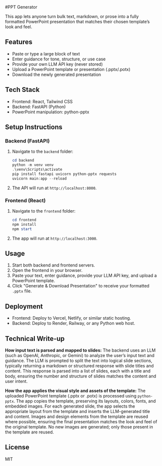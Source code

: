 #PPT Generator

This app lets anyone turn bulk text, markdown, or prose into a fully formatted PowerPoint presentation that matches their chosen template’s look and feel.

## Features
- Paste or type a large block of text
- Enter guidance for tone, structure, or use case
- Provide your own LLM API key (never stored)
- Upload a PowerPoint template or presentation (.pptx/.potx)
- Download the newly generated presentation

## Tech Stack
- Frontend: React, Tailwind CSS
- Backend: FastAPI (Python)
- PowerPoint manipulation: python-pptx

## Setup Instructions

### Backend (FastAPI)
1. Navigate to the `backend` folder:
	```powershell
	cd backend
	python -m venv venv
	.\venv\Scripts\activate
	pip install fastapi uvicorn python-pptx requests
	uvicorn main:app --reload
	```
2. The API will run at `http://localhost:8000`.

### Frontend (React)
1. Navigate to the `frontend` folder:
	```powershell
	cd frontend
	npm install
	npm start
	```
2. The app will run at `http://localhost:3000`.

## Usage
1. Start both backend and frontend servers.
2. Open the frontend in your browser.
3. Paste your text, enter guidance, provide your LLM API key, and upload a PowerPoint template.
4. Click "Generate & Download Presentation" to receive your formatted `.pptx` file.

## Deployment
- Frontend: Deploy to Vercel, Netlify, or similar static hosting.
- Backend: Deploy to Render, Railway, or any Python web host.

## Technical Write-up

**How input text is parsed and mapped to slides:**
The backend uses an LLM (such as OpenAI, Anthropic, or Gemini) to analyze the user’s input text and guidance. The LLM is prompted to split the text into logical slide sections, typically returning a markdown or structured response with slide titles and content. This response is parsed into a list of slides, each with a title and body, ensuring the number and structure of slides matches the content and user intent.

**How the app applies the visual style and assets of the template:**
The uploaded PowerPoint template (.pptx or .potx) is processed using `python-pptx`. The app copies the template, preserving its layouts, colors, fonts, and embedded images. For each generated slide, the app selects the appropriate layout from the template and inserts the LLM-generated title and content. Images and design elements from the template are reused where possible, ensuring the final presentation matches the look and feel of the original template. No new images are generated; only those present in the template are reused.

## License
MIT
